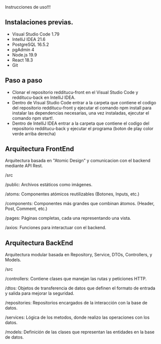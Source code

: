 Instrucciones de uso!!!

Instalaciones previas.
--------------------------------------------------------------------------------------------------------------------------------------------------------------------------
- Visual Studio Code 1.79
- IntelliJ IDEA 21.6
- PostgreSQL 16.5.2
- pgAdmin 4
- Node.js 19.9
- React 18.3
- Git

Paso a paso
--------------------------------------------------------------------------------------------------------------------------------------------------------------------------
- Clonar el repositorio redditucu-front en el Visual Studio Code y redditucu-back en IntelliJ IDEA.
- Dentro de Visual Studio Code entrar a la carpeta que contiene el codigo del repositorio redditucu-front y ejecutar el comando npm install para instalar las dependencias necesarias, una vez instaladas, ejecutar el comando npm start!.
- Dentro de IntelliJ IDEA entrar a la carpeta que contiene el codigo del repositorio redditucu-back y ejecutar el programa (boton de play color verde arriba derecha)

Arquitectura FrontEnd
--------------------------------------------------------------------------------------------------------------------------------------------------------------------------
Arquitectura basada en "Atomic Design" y comunicacion con el backend mediante API Rest.

/src  

  /public: Archivos estáticos como imágenes.  
  
  /atoms: Componentes atómicos reutilizables (Botones, Inputs, etc.)  
  
  /components: Componentes más grandes que combinan átomos. (Header, Post, Comment, etc.) 
  
  /pages: Páginas completas, cada una representando una vista.
  
  /axios: Funciones para interactuar con el backend.  

Arquitectura BackEnd
--------------------------------------------------------------------------------------------------------------------------------------------------------------------------
Arquitectura modular basada en Repository, Service, DTOs, Controllers, y Models.

/src

  /controllers: Contiene clases que manejan las rutas y peticiones HTTP.
  
  /dtos: Objetos de transferencia de datos que definen el formato de entrada y salida para mejorar la seguridad.
  
  /repositories: Repositorios encargados de la interacción con la base de datos.
  
  /services: Lógica de los metodos, donde realizo las operaciones con los datos.
  
  /models: Definición de las clases que representan las entidades en la base de datos.

